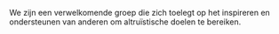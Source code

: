 We zijn een verwelkomende groep die zich toelegt op het inspireren en ondersteunen van anderen om altruïstische doelen te bereiken.
